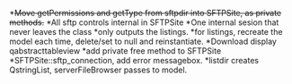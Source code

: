 *~~Move getPermissions and getType from sftpdir into SFTPSite, as private methods.~~
*All sftp controls internal in SFTPSite
*One internal sesion that never leaves the class
*only outputs the listings.
*for listings, recreate the model each time, delete/set to null and reinstantiate.
*Download display qabstracttableview
*add private free method to SFTPSite
*SFTPSite::sftp_connection, add error messagebox.
*listdir creates QstringList, serverFileBrowser passes to model.